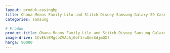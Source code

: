 ```yaml
---
layout: produk-casinghp
title: Ohana Means Family Lilo and Stitch Disney Samsung Galaxy S9 Case
categories: samsung

# Produk
product-title: Ohana Means Family Lilo and Stitch Disney Samsung Galaxy S9 Case
image-drive: 1CvEklEMgspZVALAjGof1ruQesSdjmQXf
harga: 90000
---
```

